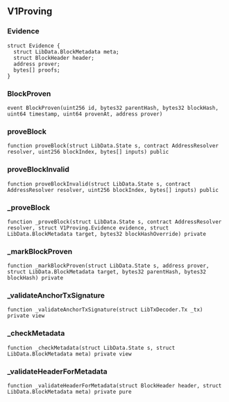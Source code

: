 ## V1Proving

### Evidence

```solidity
struct Evidence {
  struct LibData.BlockMetadata meta;
  struct BlockHeader header;
  address prover;
  bytes[] proofs;
}
```

### BlockProven

```solidity
event BlockProven(uint256 id, bytes32 parentHash, bytes32 blockHash, uint64 timestamp, uint64 provenAt, address prover)
```

### proveBlock

```solidity
function proveBlock(struct LibData.State s, contract AddressResolver resolver, uint256 blockIndex, bytes[] inputs) public
```

### proveBlockInvalid

```solidity
function proveBlockInvalid(struct LibData.State s, contract AddressResolver resolver, uint256 blockIndex, bytes[] inputs) public
```

### \_proveBlock

```solidity
function _proveBlock(struct LibData.State s, contract AddressResolver resolver, struct V1Proving.Evidence evidence, struct LibData.BlockMetadata target, bytes32 blockHashOverride) private
```

### \_markBlockProven

```solidity
function _markBlockProven(struct LibData.State s, address prover, struct LibData.BlockMetadata target, bytes32 parentHash, bytes32 blockHash) private
```

### \_validateAnchorTxSignature

```solidity
function _validateAnchorTxSignature(struct LibTxDecoder.Tx _tx) private view
```

### \_checkMetadata

```solidity
function _checkMetadata(struct LibData.State s, struct LibData.BlockMetadata meta) private view
```

### \_validateHeaderForMetadata

```solidity
function _validateHeaderForMetadata(struct BlockHeader header, struct LibData.BlockMetadata meta) private pure
```

